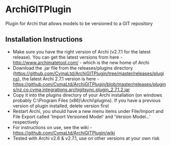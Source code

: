ArchiGITPlugin
==============

Plugin for Archi that allows models to be versioned to a GIT repository

Installation Instructions
-------------------------
- Make sure you have the right version of Archi (v2.7.1 for the latest release). You can get the latest versions from here - http://www.archimatetool.com/ - which is the new home of Archi
- Download the .jar file from the releases/plugins directory (https://github.com/CymaLtd/ArchiGITPlugin/tree/master/releases/plugins), the latest Archi 2.7.1 version is here - https://github.com/CymaLtd/ArchiGITPlugin/blob/master/releases/plugins/nz.co.cyma.integrations.archigitsync.plugin_2.7.1.2.jar
- Copy it into the plugins directory of your Archi installation (on windows probably C:\Program Files (x86)\Archi\plugins). If you have a previous version of plugin installed, delete version first
- Restart Archi, you should have a new menu items under File/Import and File Export called 'Import Versioned Model' and 'Version Model...' respectively
- For instructions on use, see the wiki - https://github.com/CymaLtd/ArchiGITPlugin/wiki
- Tested with Archi v2.6 & v2.7.1, use on other versions at your own risk

